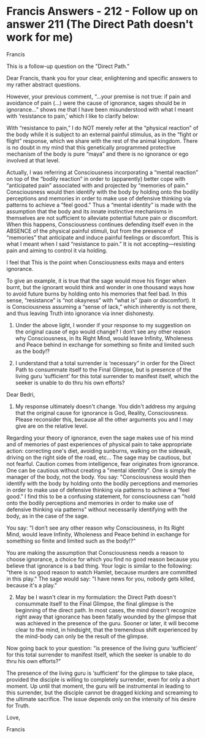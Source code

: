 # Francis Answers - 212 - Follow up on answer 211 (The Direct Path doesn't work for me)

Francis

This is a follow-up question on the &quot;Direct Path.&rdquo;

Dear Francis, thank you for your clear, enlightening and specific answers to my rather abstract questions.

However, your previous comment, &ldquo;&hellip;your premise is not true: if pain and avoidance of pain (&hellip;) were the cause of ignorance, sages should be in ignorance&hellip;&rdquo; shows me that I have been misunderstood with what I meant with &lsquo;resistance to pain,&rsquo; which I like to clarify below:

With &ldquo;resistance to pain,&rdquo; I do NOT merely refer at the &ldquo;physical reaction&rdquo; of the body while it is subject to an external painful stimulus, as in the &ldquo;fight or flight&rdquo; response, which we share with the rest of the animal kingdom. There is no doubt in my mind that this genetically programmed protective mechanism of the body is pure &ldquo;maya&rdquo; and there is no ignorance or ego involved at that level.

Actually, I was referring at Consciousness incorporating a &ldquo;mental reaction&rdquo; on top of the &ldquo;bodily reaction&rdquo; in order to (apparently) better cope with &ldquo;anticipated pain&rdquo; associated with and projected by &ldquo;memories of pain.&rdquo; Consciousness would then identify with the body by holding onto the bodily perceptions and memories in order to make use of defensive thinking via patterns to achieve a &ldquo;feel good.&rdquo; Thus a &ldquo;mental identity&rdquo; is made with the assumption that the body and its innate instinctive mechanisms in themselves are not sufficient to alleviate potential future pain or discomfort. When this happens, Consciousness continues defending itself even in the ABSENCE of the physical painful stimuli, but from the presence of &ldquo;memories&rdquo; that anticipate and induce painful feelings or discomfort. This is what I meant when I said &ldquo;resistance to pain.&rdquo; It is not accepting&mdash;resisting pain and aiming to control it via holding.

I feel that This is the point when Consciousness exits maya and enters ignorance.

To give an example, it is true that the sage would move his finger when burnt, but the ignorant would think and wonder in one thousand ways how to avoid future burns by holding onto his memories that feel bad. In this sense, &ldquo;resistance&rdquo; is &ldquo;not okayness&rdquo; with &ldquo;what is&rdquo; (pain or discomfort). It is Consciousness assuming a &ldquo;sense of lack,&rdquo; which inherently is not there, and thus leaving Truth into ignorance via inner dishonesty.

1) Under the above light, I wonder if your response to my suggestion on the original cause of ego would change? I don&rsquo;t see any other reason why Consciousness, in Its Right Mind, would leave Infinity, Wholeness and Peace behind in exchange for something so finite and limited such as the body!?

2) I understand that a total surrender is &lsquo;necessary&rdquo; in order for the Direct Path to consummate itself to the Final Glimpse, but is presence of the living guru &lsquo;sufficient&rsquo; for this total surrender to manifest itself, which the seeker is unable to do thru his own efforts?

Dear Bedri,

1) My response ultimately doesn't change. You didn't address my arguing that the original cause for ignorance is God, Reality, Consciousness. Please reconsider this, because all the other arguments you and I may give are on the relative level.

Regarding your theory of ignorance, even the sage makes use of his mind and of memories of past experiences of physical pain to take appropriate action: correcting one's diet, avoiding sunburns, walking on the sidewalk, driving on the right side of the road, etc&hellip; The sage may be cautious, but not fearful. Caution comes from intelligence, fear originates from ignorance. One can be cautious without creating a &quot;mental identity&quot;. One is simply the manager of the body, not the body. You say: &quot;Consciousness would then identify with the body by holding onto the bodily perceptions and memories in order to make use of defensive thinking via patterns to achieve a &ldquo;feel good.&rdquo; I find this to be a confusing statement, for consciousness can &quot;hold onto the bodily perceptions and memories in order to make use of defensive thinking via patterns&quot; without necessarily identifying with the body, as in the case of the sage.&nbsp;

You say: &quot;I don&rsquo;t see any other reason why Consciousness, in Its Right Mind, would leave Infinity, Wholeness and Peace behind in exchange for something so finite and limited such as the body!?&quot;

You are making the assumption that Consciousness needs a reason to choose ignorance, a choice for which you find no good reason because you believe that ignorance is a bad thing. Your logic is similar to the following: &quot;there is no good reason to watch Hamlet, because murders are committed in this play.&quot; The sage would say: &quot;I have news for you, nobody gets killed, because it's a play.&quot;

2) May be I wasn't clear in my formulation: the Direct Path doesn't consummate itself to the Final Glimpse, the final glimpse is the beginning of the direct path. In most cases, the mind doesn't recognize right away that ignorance has been fatally wounded by the glimpse that was achieved in the presence of the guru. Sooner or later, it will become clear to the mind, in hindsight, that the tremendous shift experienced by the mind-body can only be the result of the glimpse.&nbsp;

Now going back to your question: &quot;is presence of the living guru &lsquo;sufficient&rsquo; for this total surrender to manifest itself, which the seeker is unable to do thru his own efforts?&quot;&nbsp;

The presence of the living guru is &lsquo;sufficient&rsquo; for the glimpse to take place, provided the disciple is willing to completely surrender, even for only a short moment. Up until that moment, the guru will be instrumental in leading to this surrender, but the disciple cannot be dragged kicking and screaming to the ultimate sacrifice. The issue depends only on the intensity of his desire for Truth.

Love,

Francis

